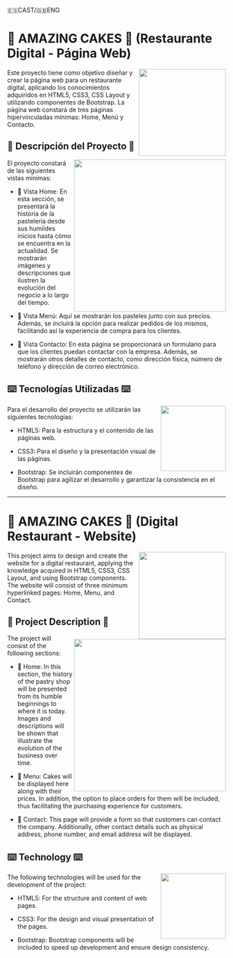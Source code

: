 🇪🇸CAST/🇬🇧ENG

# 🍰 AMAZING CAKES 🍰  (Restaurante Digital - Página Web)

<img align="right" src="https://i.pinimg.com/originals/10/fc/80/10fc802fd9265606a38d7f6404f8616f.gif" width="200" />

Este proyecto tiene como objetivo diseñar y crear la página web para un restaurante digital, aplicando los conocimientos adquiridos en HTML5, CSS3, CSS Layout y utilizando componentes de Bootstrap. La página web constará de tres páginas hipervinculadas mínimas: Home, Menú y Contacto.

## 📑 Descripción del Proyecto 📑

<img align="right" src="https://i.pinimg.com/originals/21/11/61/21116158daaeb1459b4ec0758505e1ad.gif" width="350" />

El proyecto constará de las siguientes vistas mínimas:

- 🏡 Vista Home: En esta sección, se presentará la historia de la pastelería desde sus humildes inicios hasta cómo se encuentra en la actualidad. Se mostrarán imágenes y descripciones que ilustren la evolución del negocio a lo largo del tiempo.

- 🧁 Vista Menú: Aquí se mostrarán los pasteles junto con sus precios. Además, se incluirá la opción para realizar pedidos de los mismos, facilitando así la experiencia de compra para los clientes.

- 📧 Vista Contacto: En esta página se proporcionará un formulario para que los clientes puedan contactar con la empresa. Además, se mostrarán otros detalles de contacto, como dirección física, número de teléfono y dirección de correo electrónico.

## ⌨️ Tecnologías Utilizadas ⌨️

<img align="right" src="https://media2.giphy.com/media/bGgsc5mWoryfgKBx1u/200w.gif?cid=6c09b952pyhf3ubrmaz4jwnhwbwfp9q5asjg2ygyly6b6uk4&ep=v1_gifs_search&rid=200w.gif&ct=g" width="150" />

Para el desarrollo del proyecto se utilizarán las siguientes tecnologías:

- HTML5: Para la estructura y el contenido de las páginas web.
  
- CSS3: Para el diseño y la presentación visual de las páginas.

- Bootstrap: Se incluirán componentes de Bootstrap para agilizar el desarrollo y garantizar la consistencia en el diseño.


-------------------------------------------------------------------------------------------------------------------------------------------------------------------------------------------------------------

# 🍰 AMAZING CAKES 🍰  (Digital Restaurant - Website)

<img align="right" src="https://i.pinimg.com/originals/10/fc/80/10fc802fd9265606a38d7f6404f8616f.gif" width="200" />

This project aims to design and create the website for a digital restaurant, applying the knowledge acquired in HTML5, CSS3, CSS Layout, and using Bootstrap components. The website will consist of three minimum hyperlinked pages: Home, Menu, and Contact.

## 📑 Project Description 📑

<img align="right" src="https://i.pinimg.com/originals/21/11/61/21116158daaeb1459b4ec0758505e1ad.gif" width="350" />

The project will consist of the following sections:

- 🏡 Home: In this section, the history of the pastry shop will be presented from its humble beginnings to where it is today. Images and descriptions will be shown that illustrate the evolution of the business over time.

- 🧁 Menu: Cakes will be displayed here along with their prices. In addition, the option to place orders for them will be included, thus facilitating the purchasing experience for customers.

- 📧 Contact: This page will provide a form so that customers can contact the company. Additionally, other contact details such as physical address, phone number, and email address will be displayed.

## ⌨️ Technology ⌨️

<img align="right" src="https://media2.giphy.com/media/bGgsc5mWoryfgKBx1u/200w.gif?cid=6c09b952pyhf3ubrmaz4jwnhwbwfp9q5asjg2ygyly6b6uk4&ep=v1_gifs_search&rid=200w.gif&ct=g" width="150" />

The following technologies will be used for the development of the project:

- HTML5: For the structure and content of web pages.

- CSS3: For the design and visual presentation of the pages.

- Bootstrap: Bootstrap components will be included to speed up development and ensure design consistency.